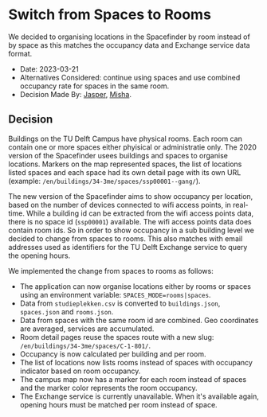 # Switch from Spaces to Rooms

We decided to organising locations in the Spacefinder by room instead of by space as this matches the occupancy data and Exchange service data format.

- Date: 2023-03-21
- Alternatives Considered: continue using spaces and use combined occupancy rate for spaces in the same room.
- Decision Made By: [Jasper](https://github.com/jbmoelker), [Misha](https://github.com/kyrel).

## Decision

Buildings on the TU Delft Campus have physical rooms. Each room can contain one or more spaces either phyisical or administratie only. The 2020 version of the Spacefinder usees buildings and spaces to organise locations. Markers on the map represented spaces, the list of locations listed spaces and each space had its own detail page with its own URL (example: `/en/buildings/34-3me/spaces/ssp00001--gang/`).

The new version of the Spacefinder aims to show occupancy per location, based on the number of devices connected to wifi access points, in real-time. While a building id can be extracted from the wifi access points data, there is no space id (`ssp00001`) available. The wifi access points data does contain room ids. So in order to show occupancy in a sub building level we decided to change from spaces to rooms. This also matches with email addresses used as identifiers for the TU Delft Exchange service to query the opening hours.

We implemented the change from spaces to rooms as follows:

- The application can now organise locations either by rooms or spaces using an environment variable: `SPACES_MODE=rooms|spaces`.
- Data from `studieplekken.csv` is converted to `buildings.json`, `spaces.json` and `rooms.json`.
- Data from spaces with the same room id are combined. Geo coordinates are averaged, services are accumulated.
- Room detail pages reuse the spaces route with a new slug: `/en/buildings/34-3me/spaces/C-1-801/`.
- Occupancy is now calculated per building and per room.
- The list of locations now lists rooms instead of spaces with occupancy indicator based on room occupancy.
- The campus map now has a marker for each room instead of spaces and the marker color represents the room occupancy.
- The Exchange service is currently unavailable. When it's available again, opening hours must be matched per room instead of space.
